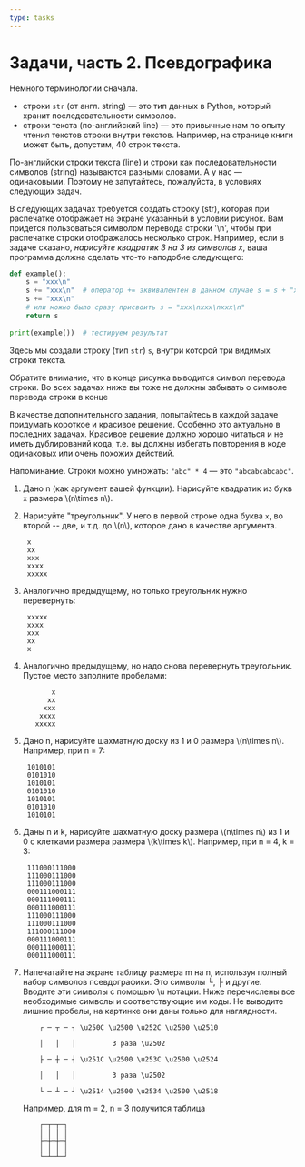 ```yaml
---
type: tasks
---
```


# Задачи, часть 2. Псевдографика

Немного терминологии сначала.
 * строки `str` (от англ. string) — это тип данных в Python, который хранит последовательности символов.
 * строки текста (по-английский line) — это привычные нам по опыту чтения текстов строки внутри текстов. Например, на странице книги может быть, допустим, 40 строк текста.

По-английски строки текста (line) и строки как последовательности символов (string) называются разными словами. А у нас — одинаковыми. Поэтому не запутайтесь, пожалуйста, в условиях следующих задач.

В следующих задачах требуется создать строку (str), которая при распечатке отображает на экране указанный в условии рисунок. Вам придется пользоваться символом перевода строки '\n', чтобы при распечатке строки отображалось несколько строк. Например, если в задаче сказано, *нарисуйте квадратик 3 на 3 из символов x*, ваша программа должна сделать что-то наподобие следующего:

```python
def example():
    s = "xxx\n"
    s += "xxx\n"  # оператор += эквивалентен в данном случае s = s + "xxx\n"
    s += "xxx\n"
    # или можно было сразу присвоить s = "xxx\nxxx\nxxx\n" 
    return s
    
print(example())  # тестируем результат
```

Здесь мы создали строку (тип `str`) `s`, внутри которой три видимых строки текста.

Обратите внимание, что в конце рисунка выводится символ перевода строки. Во всех задачах ниже вы тоже не должны забывать о символе перевода строки в конце

В качестве дополнительного задания, попытайтесь в каждой задаче придумать короткое и красивое решение. Особенно это актуально в последних задачах. Красивое решение должно хорошо читаться и не иметь дублирований кода, т.е. вы должны избегать повторения
в коде одинаковых или очень похожих действий.

Напоминание. Строки можно умножать: `"abc" * 4` — это `"abcabcabcabc"`. 

1. Дано n (как аргумент вашей функции). Нарисуйте квадратик из букв `x` размера \\(n\\times n\\).
1. Нарисуйте "треугольник". У него в первой строке одна буква `x`, во второй -- две, и т.д. до \\(n\\), которое дано в качестве аргумента.

        x
        xx
        xxx
        xxxx
        xxxxx
        
1. Аналогично предыдущему, но только треугольник нужно перевернуть:

        xxxxx
        xxxx
        xxx
        xx
        x
        
1. Аналогично предыдущему, но надо снова перевернуть треугольник. Пустое место заполните пробелами:

              x
             xx
            xxx
           xxxx
          xxxxx
          
1. Дано n, нарисуйте шахматную доску из 1 и 0 размера \\(n\\times n\\). Например, при n = 7:

        1010101
        0101010
        1010101
        0101010
        1010101
        0101010
        1010101
        
1. Даны n и k, нарисуйте шахматную доску размера \\(n\\times n\\) из 1 и 0 с клетками размера размера \\(k\\times k\\). Например,
при n = 4, k = 3:

        111000111000
        111000111000
        111000111000
        000111000111
        000111000111
        000111000111
        111000111000
        111000111000
        111000111000
        000111000111
        000111000111
        000111000111
        
1. Напечатайте на экране таблицу размера m на n, используя полный набор символов псевдографики. Это символы └, ├ и другие. Вводите эти символы с помощью \u нотации. Ниже перечислены все необходимые символы и соответствующие им коды. Не выводите лишние пробелы, на картинке они даны только для наглядности.
    ```
        ┌ ─ ┬ ─ ┐ \u250C \u2500 \u252C \u2500 \u2510

        │   │   │         3 раза \u2502

        ├ ─ ┼ ─ ┤ \u251C \u2500 \u253C \u2500 \u2524

        │   │   │         3 раза \u2502

        └ ─ ┴ ─ ┘ \u2514 \u2500 \u2534 \u2500 \u2518
    ```
    Например, для m = 2, n = 3 получится таблица
    ```
        ┌─┬─┬─┐
        │ │ │ │
        ├─┼─┼─┤
        │ │ │ │
        └─┴─┴─┘
    ```
